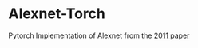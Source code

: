 # Alexnet-Torch
Pytorch Implementation of Alexnet from the [2011 paper](https://proceedings.neurips.cc/paper_files/paper/2012/file/c399862d3b9d6b76c8436e924a68c45b-Paper.pdf)
